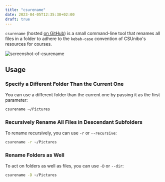 ```yaml
---
title: "csurename"
date: 2023-04-05T12:35:38+02:00
draft: true
---
```


`csurename` (hosted [on GitHub](https://github.com/csunibo/csurename)) is a small command-line tool that renames all files in a folder to adhere to the `kebab-case` convention of CSUnibo's resources for courses.

![screenshot-of-csurename](https://user-images.githubusercontent.com/34945306/90803472-c85b3f00-e2e6-11ea-8552-9e14ac306522.png)

## Usage

### Specify a Different Folder Than the Current One

You can use a different folder than the current one by passing it as the first parameter:

```bash
csurename ~/Pictures
```

### Recursively Rename All Files in Descendant Subfolders

To rename recursively, you can use `-r` or `--recursive`:

```bash
csurename -r ~/Pictures
```

### Rename Folders as Well

To act on folders as well as files, you can use `-D` or `--dir`:

```bash
csurename -D ~/Pictures
```